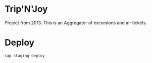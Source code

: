 Trip'N'Joy
===

Project from 2013. This is an Aggregator of excursions and air tickets.

Deploy
======

`cap staging deploy`
